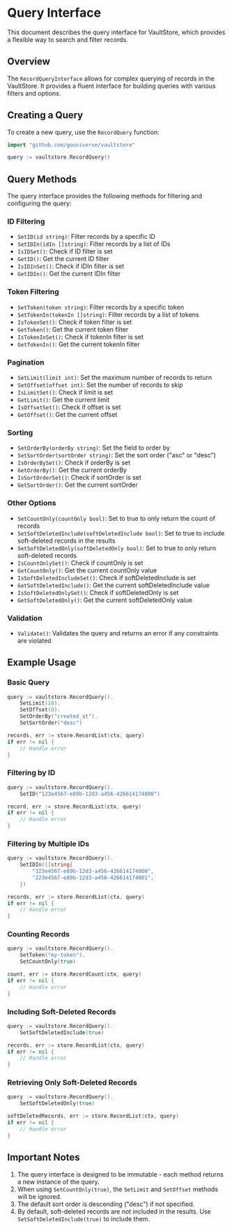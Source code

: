 # Query Interface

This document describes the query interface for VaultStore, which provides a flexible way to search and filter records.

## Overview

The `RecordQueryInterface` allows for complex querying of records in the VaultStore. It provides a fluent interface for building queries with various filters and options.

## Creating a Query

To create a new query, use the `RecordQuery` function:

```go
import "github.com/gouniverse/vaultstore"

query := vaultstore.RecordQuery()
```

## Query Methods

The query interface provides the following methods for filtering and configuring the query:

### ID Filtering

- `SetID(id string)`: Filter records by a specific ID
- `SetIDIn(idIn []string)`: Filter records by a list of IDs
- `IsIDSet()`: Check if ID filter is set
- `GetID()`: Get the current ID filter
- `IsIDInSet()`: Check if IDIn filter is set
- `GetIDIn()`: Get the current IDIn filter

### Token Filtering

- `SetToken(token string)`: Filter records by a specific token
- `SetTokenIn(tokenIn []string)`: Filter records by a list of tokens
- `IsTokenSet()`: Check if token filter is set
- `GetToken()`: Get the current token filter
- `IsTokenInSet()`: Check if tokenIn filter is set
- `GetTokenIn()`: Get the current tokenIn filter

### Pagination

- `SetLimit(limit int)`: Set the maximum number of records to return
- `SetOffset(offset int)`: Set the number of records to skip
- `IsLimitSet()`: Check if limit is set
- `GetLimit()`: Get the current limit
- `IsOffsetSet()`: Check if offset is set
- `GetOffset()`: Get the current offset

### Sorting

- `SetOrderBy(orderBy string)`: Set the field to order by
- `SetSortOrder(sortOrder string)`: Set the sort order ("asc" or "desc")
- `IsOrderBySet()`: Check if orderBy is set
- `GetOrderBy()`: Get the current orderBy
- `IsSortOrderSet()`: Check if sortOrder is set
- `GetSortOrder()`: Get the current sortOrder

### Other Options

- `SetCountOnly(countOnly bool)`: Set to true to only return the count of records
- `SetSoftDeletedInclude(softDeletedInclude bool)`: Set to true to include soft-deleted records in the results
- `SetSoftDeletedOnly(softDeletedOnly bool)`: Set to true to only return soft-deleted records
- `IsCountOnlySet()`: Check if countOnly is set
- `GetCountOnly()`: Get the current countOnly value
- `IsSoftDeletedIncludeSet()`: Check if softDeletedInclude is set
- `GetSoftDeletedInclude()`: Get the current softDeletedInclude value
- `IsSoftDeletedOnlySet()`: Check if softDeletedOnly is set
- `GetSoftDeletedOnly()`: Get the current softDeletedOnly value

### Validation

- `Validate()`: Validates the query and returns an error if any constraints are violated

## Example Usage

### Basic Query

```go
query := vaultstore.RecordQuery().
    SetLimit(10).
    SetOffset(0).
    SetOrderBy("created_at").
    SetSortOrder("desc")

records, err := store.RecordList(ctx, query)
if err != nil {
    // Handle error
}
```

### Filtering by ID

```go
query := vaultstore.RecordQuery().
    SetID("123e4567-e89b-12d3-a456-426614174000")

record, err := store.RecordList(ctx, query)
if err != nil {
    // Handle error
}
```

### Filtering by Multiple IDs

```go
query := vaultstore.RecordQuery().
    SetIDIn([]string{
        "123e4567-e89b-12d3-a456-426614174000",
        "223e4567-e89b-12d3-a456-426614174001",
    })

records, err := store.RecordList(ctx, query)
if err != nil {
    // Handle error
}
```

### Counting Records

```go
query := vaultstore.RecordQuery().
    SetToken("my-token").
    SetCountOnly(true)

count, err := store.RecordCount(ctx, query)
if err != nil {
    // Handle error
}
```

### Including Soft-Deleted Records

```go
query := vaultstore.RecordQuery().
    SetSoftDeletedInclude(true)

records, err := store.RecordList(ctx, query)
if err != nil {
    // Handle error
}
```

### Retrieving Only Soft-Deleted Records

```go
query := vaultstore.RecordQuery().
    SetSoftDeletedOnly(true)

softDeletedRecords, err := store.RecordList(ctx, query)
if err != nil {
    // Handle error
}
```

## Important Notes

1. The query interface is designed to be immutable - each method returns a new instance of the query.
2. When using `SetCountOnly(true)`, the `SetLimit` and `SetOffset` methods will be ignored.
3. The default sort order is descending ("desc") if not specified.
4. By default, soft-deleted records are not included in the results. Use `SetSoftDeletedInclude(true)` to include them.
